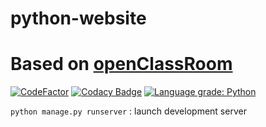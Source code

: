 # python-website
# Based on [openClassRoom](https://openclassrooms.com/fr/courses/1871271-developpez-votre-site-web-avec-le-framework-django)

[![CodeFactor](https://www.codefactor.io/repository/github/jebay/python-website/badge)](https://www.codefactor.io/repository/github/jebay/python-website)
[![Codacy Badge](https://api.codacy.com/project/badge/Grade/a4166d63745548c891ea278a143b8cba)](https://www.codacy.com/manual/Jebay/python-website?utm_source=github.com&amp;utm_medium=referral&amp;utm_content=Jebay/python-website&amp;utm_campaign=Badge_Grade)
[![Language grade: Python](https://img.shields.io/lgtm/grade/python/g/Jebay/python-website.svg?logo=lgtm&logoWidth=18)](https://lgtm.com/projects/g/Jebay/python-website/context:python)

```python manage.py runserver``` : launch development server
